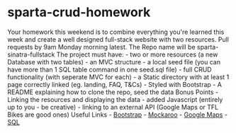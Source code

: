 # sparta-crud-homework
Your homework this weekend is to combine everything you're learned this week and create a well designed full-stack website with two resources. Pull requests by 9am Monday morning latest. The Repo name will be sparta-sinatra-fullstack  The project must have:  - two or more resources (a new Database with two tables) - an MVC structure - a local seed file (you can have more than 1 SQL table command in one seed.sql file) - full CRUD functionality (with seperate MVC for each) - a Static directory with at least 1 page correctly linked (eg. landing, FAQ, T&amp;Cs) - Styled with Bootstrap - A README explaining how to clone the repo, seed the data  Bonus Points  - Linking the resources and displaying the data - added Javascript (entirely up to you - be creative) - linking to an external API (Google Maps or TFL Bikes are good ones)  Useful Links  - [Bootstrap](https://getbootstrap.com/docs/3.3/) - [Mockaroo](https://mockaroo.com/) - [Google Maps](https://developers.google.com/maps/) - [SQL](https://www.w3schools.com/sql/default.asp)

